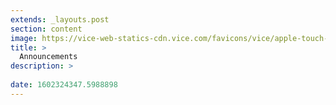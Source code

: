 ```yaml
--- 
extends: _layouts.post 
section: content 
image: https://vice-web-statics-cdn.vice.com/favicons/vice/apple-touch-icon-57x57.png 
title: > 
  Announcements 
description: > 
   
date: 1602324347.5988898 
--- 
```

